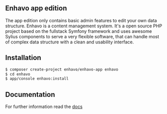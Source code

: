 Enhavo app edition
-------------------

The app edition only contains basic admin features to edit your own data structure.
Enhavo is a content management system. It's a open source PHP project based on the fullstack Symfony framework and uses awesome Sylius components
to serve a very flexible software, that can handle most of complex data structure with a clean and usability interface.

Installation
------------

```bash
$ composer create-project enhavo/enhavo-app enhavo
$ cd enhavo
$ app/console enhavo:install
```

Documentation
-------------

For further information read the [docs](http://docs.enhavo.org)